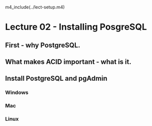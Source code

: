
m4_include(../lect-setup.m4)

# Lecture 02 - Installing PosgreSQL

## First - why PostgreSQL.

## What makes ACID important - what is it.



## Install PostgreSQL and pgAdmin


### Windows


### Mac


### Linux



